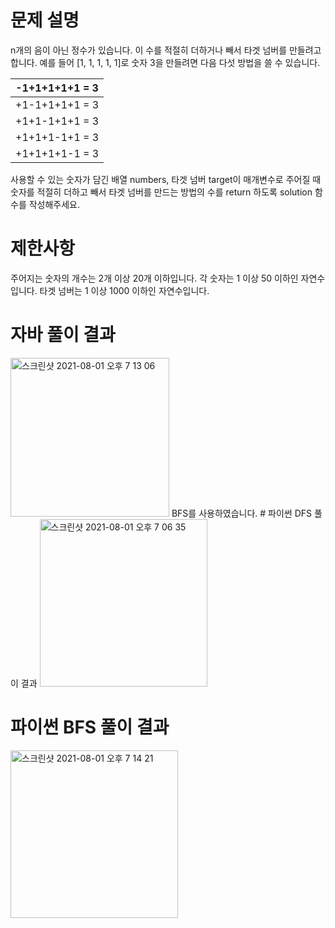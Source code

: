 # 문제 설명
n개의 음이 아닌 정수가 있습니다. 이 수를 적절히 더하거나 빼서 타겟 넘버를 만들려고 합니다. 예를 들어 [1, 1, 1, 1, 1]로 숫자 3을 만들려면 다음 다섯 방법을 쓸 수 있습니다.

|-1+1+1+1+1 = 3|
|:---:|
|+1-1+1+1+1 = 3|
|+1+1-1+1+1 = 3|
|+1+1+1-1+1 = 3|
|+1+1+1+1-1 = 3|

사용할 수 있는 숫자가 담긴 배열 numbers, 타겟 넘버 target이 매개변수로 주어질 때 숫자를 적절히 더하고 빼서 타겟 넘버를 만드는 방법의 수를 return 하도록 solution 함수를 작성해주세요.

# 제한사항
주어지는 숫자의 개수는 2개 이상 20개 이하입니다.
각 숫자는 1 이상 50 이하인 자연수입니다.
타겟 넘버는 1 이상 1000 이하인 자연수입니다.

# 자바 풀이 결과
<img width="254" alt="스크린샷 2021-08-01 오후 7 13 06" src="https://user-images.githubusercontent.com/42399580/127767250-ac5409d6-4599-48ec-b41a-15abb2355f18.png">
BFS를 사용하였습니다.
# 파이썬 DFS 풀이 결과
<img width="268" alt="스크린샷 2021-08-01 오후 7 06 35" src="https://user-images.githubusercontent.com/42399580/127767092-34b97781-60e0-43fe-8296-36e96c0ea084.png">

# 파이썬 BFS 풀이 결과
<img width="268" alt="스크린샷 2021-08-01 오후 7 14 21" src="https://user-images.githubusercontent.com/42399580/127767286-e683e827-5174-42f1-b498-2978bf8f5eb1.png">
